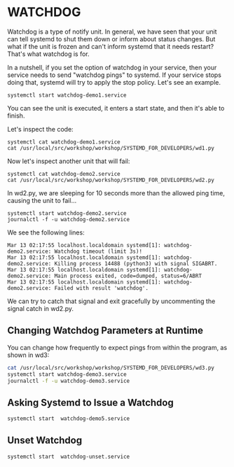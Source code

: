 WATCHDOG
==========

Watchdog is a type of notify unit. In general, we have seen that your unit can tell systemd to shut them down or inform about status changes. But what if the unit is frozen and can't inform systemd that it needs restart? That's what watchdog is for.

In a nutshell, if you set the option of watchdog in your service, then your service needs to send "watchdog pings" to systemd. If your service stops doing that, systemd will try to apply the stop policy. Let's see an example.
```commandline
systemctl start watchdog-demo1.service
```
You can see the unit is executed, it enters a start state, and then it's able to finish.

Let's inspect the code:
```commandline
systemctl cat watchdog-demo1.service
cat /usr/local/src/workshop/workshop/SYSTEMD_FOR_DEVELOPERS/wd1.py
```
Now let's inspect another unit that will fail:
```commandline
systemctl cat watchdog-demo2.service
cat /usr/local/src/workshop/workshop/SYSTEMD_FOR_DEVELOPERS/wd2.py
```
In wd2.py, we are sleeping for 10 seconds more than the allowed ping time, causing the unit to fail...
```commandline
systemctl start watchdog-demo2.service
journalctl -f -u watchdog-demo2.service
```
We see the following lines:
```commandline
Mar 13 02:17:55 localhost.localdomain systemd[1]: watchdog-demo2.service: Watchdog timeout (limit 3s)!
Mar 13 02:17:55 localhost.localdomain systemd[1]: watchdog-demo2.service: Killing process 14488 (python3) with signal SIGABRT.
Mar 13 02:17:55 localhost.localdomain systemd[1]: watchdog-demo2.service: Main process exited, code=dumped, status=6/ABRT
Mar 13 02:17:55 localhost.localdomain systemd[1]: watchdog-demo2.service: Failed with result 'watchdog'.
```
We can try to catch that signal and exit gracefully by uncommenting the signal catch in wd2.py.

## Changing Watchdog Parameters at Runtime

You can change how frequently to expect pings from within the program, as shown in wd3:
```bash
cat /usr/local/src/workshop/workshop/SYSTEMD_FOR_DEVELOPERS/wd3.py
systemctl start watchdog-demo3.service
journalctl -f -u watchdog-demo3.service
```
## Asking Systemd to Issue a Watchdog

```bash
systemctl start  watchdog-demo5.service
```
## Unset Watchdog

```bash
systemctl start  watchdog-unset.service
```